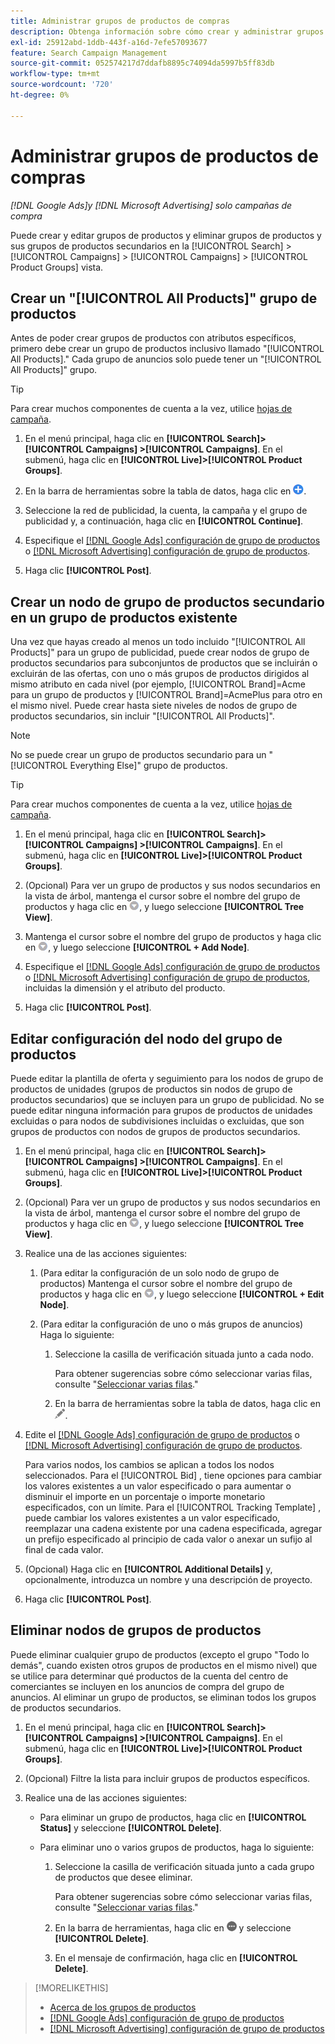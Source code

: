 ```yaml
---
title: Administrar grupos de productos de compras
description: Obtenga información sobre cómo crear y administrar grupos de productos de compras en campañas de compras.
exl-id: 25912abd-1ddb-443f-a16d-7efe57093677
feature: Search Campaign Management
source-git-commit: 052574217d7ddafb8895c74094da5997b5ff83db
workflow-type: tm+mt
source-wordcount: '720'
ht-degree: 0%

---
```


# Administrar grupos de productos de compras

*[!DNL Google Ads]y [!DNL Microsoft Advertising] solo campañas de compra*

Puede crear y editar grupos de productos y eliminar grupos de productos y sus grupos de productos secundarios en la [!UICONTROL Search] > [!UICONTROL Campaigns] > [!UICONTROL Campaigns] > [!UICONTROL Product Groups] vista.

## Crear un &quot;[!UICONTROL All Products]&quot; grupo de productos

Antes de poder crear grupos de productos con atributos específicos, primero debe crear un grupo de productos inclusivo llamado &quot;[!UICONTROL All Products].&quot; Cada grupo de anuncios solo puede tener un &quot;[!UICONTROL All Products]&quot; grupo.

>[!TIP]
>
>Para crear muchos componentes de cuenta a la vez, utilice [hojas de campaña](/help/search-social-commerce/campaign-management/bulksheets/bulksheet-about.md).

1. En el menú principal, haga clic en **[!UICONTROL Search]> [!UICONTROL Campaigns] >[!UICONTROL Campaigns]**. En el submenú, haga clic en **[!UICONTROL Live]>[!UICONTROL Product Groups]**.

1. En la barra de herramientas sobre la tabla de datos, haga clic en ![Crear](/help/search-social-commerce/assets/add.png "Crear").

1. Seleccione la red de publicidad, la cuenta, la campaña y el grupo de publicidad y, a continuación, haga clic en **[!UICONTROL Continue]**.

1. Especifique el [[!DNL Google Ads] configuración de grupo de productos](product-group-settings-google.md) o [[!DNL Microsoft Advertising] configuración de grupo de productos](product-group-settings-microsoft.md).

1. Haga clic **[!UICONTROL Post]**.

## Crear un nodo de grupo de productos secundario en un grupo de productos existente

Una vez que hayas creado al menos un todo incluido &quot;[!UICONTROL All Products]&quot; para un grupo de publicidad, puede crear nodos de grupo de productos secundarios para subconjuntos de productos que se incluirán o excluirán de las ofertas, con uno o más grupos de productos dirigidos al mismo atributo en cada nivel (por ejemplo, [!UICONTROL Brand]=Acme para un grupo de productos y [!UICONTROL Brand]=AcmePlus para otro en el mismo nivel. Puede crear hasta siete niveles de nodos de grupo de productos secundarios, sin incluir &quot;[!UICONTROL All Products]&quot;.

>[!NOTE]
>
>No se puede crear un grupo de productos secundario para un &quot;[!UICONTROL Everything Else]&quot; grupo de productos.

>[!TIP]
>
>Para crear muchos componentes de cuenta a la vez, utilice [hojas de campaña](/help/search-social-commerce/campaign-management/bulksheets/bulksheet-about.md).

1. En el menú principal, haga clic en **[!UICONTROL Search]> [!UICONTROL Campaigns] >[!UICONTROL Campaigns]**. En el submenú, haga clic en **[!UICONTROL Live]>[!UICONTROL Product Groups]**.

1. (Opcional) Para ver un grupo de productos y sus nodos secundarios en la vista de árbol, mantenga el cursor sobre el nombre del grupo de productos y haga clic en ![Icono de menú](/help/search-social-commerce/assets/arrow-dropdown-menu.png "Icono de menú"), y luego seleccione **[!UICONTROL Tree View]**.

1. Mantenga el cursor sobre el nombre del grupo de productos y haga clic en ![Menú desplegable de flecha](/help/search-social-commerce/assets/arrow-dropdown-menu.png "Menú desplegable de flecha"), y luego seleccione **[!UICONTROL + Add Node]**.

1. Especifique el [[!DNL Google Ads] configuración de grupo de productos](product-group-settings-google.md) o [[!DNL Microsoft Advertising] configuración de grupo de productos](product-group-settings-microsoft.md), incluidas la dimensión y el atributo del producto.

1. Haga clic **[!UICONTROL Post]**.

## Editar configuración del nodo del grupo de productos

Puede editar la plantilla de oferta y seguimiento para los nodos de grupo de productos de unidades (grupos de productos sin nodos de grupo de productos secundarios) que se incluyen para un grupo de publicidad. No se puede editar ninguna información para grupos de productos de unidades excluidas o para nodos de subdivisiones incluidas o excluidas, que son grupos de productos con nodos de grupos de productos secundarios.

1. En el menú principal, haga clic en **[!UICONTROL Search]> [!UICONTROL Campaigns] >[!UICONTROL Campaigns]**. En el submenú, haga clic en **[!UICONTROL Live]>[!UICONTROL Product Groups]**.

1. (Opcional) Para ver un grupo de productos y sus nodos secundarios en la vista de árbol, mantenga el cursor sobre el nombre del grupo de productos y haga clic en ![Icono de menú](/help/search-social-commerce/assets/arrow-dropdown-menu.png "Icono de menú"), y luego seleccione **[!UICONTROL Tree View]**.

1. Realice una de las acciones siguientes:

   1. (Para editar la configuración de un solo nodo de grupo de productos) Mantenga el cursor sobre el nombre del grupo de productos y haga clic en ![Icono de menú](/help/search-social-commerce/assets/arrow-dropdown-menu.png "Icono de menú"), y luego seleccione **[!UICONTROL + Edit Node]**.

   1. (Para editar la configuración de uno o más grupos de anuncios) Haga lo siguiente:

      1. Seleccione la casilla de verificación situada junto a cada nodo.

         Para obtener sugerencias sobre cómo seleccionar varias filas, consulte &quot;[Seleccionar varias filas](/help/search-social-commerce/common-tasks/navigation-editing-selection/multiple-rows-select.md).&quot;

      1. En la barra de herramientas sobre la tabla de datos, haga clic en ![Editar](/help/search-social-commerce/assets/edit.png "Editar").

1. Edite el [[!DNL Google Ads] configuración de grupo de productos](product-group-settings-google.md) o [[!DNL Microsoft Advertising] configuración de grupo de productos](product-group-settings-microsoft.md).

   Para varios nodos, los cambios se aplican a todos los nodos seleccionados. Para el [!UICONTROL Bid] , tiene opciones para cambiar los valores existentes a un valor especificado o para aumentar o disminuir el importe en un porcentaje o importe monetario especificados, con un límite. Para el [!UICONTROL Tracking Template] , puede cambiar los valores existentes a un valor especificado, reemplazar una cadena existente por una cadena especificada, agregar un prefijo especificado al principio de cada valor o anexar un sufijo al final de cada valor.

1. (Opcional) Haga clic en **[!UICONTROL Additional Details]** y, opcionalmente, introduzca un nombre y una descripción de proyecto.

1. Haga clic **[!UICONTROL Post]**.

## Eliminar nodos de grupos de productos

Puede eliminar cualquier grupo de productos (excepto el grupo &quot;Todo lo demás&quot;, cuando existen otros grupos de productos en el mismo nivel) que se utilice para determinar qué productos de la cuenta del centro de comerciantes se incluyen en los anuncios de compra del grupo de anuncios. Al eliminar un grupo de productos, se eliminan todos los grupos de productos secundarios.

1. En el menú principal, haga clic en **[!UICONTROL Search]> [!UICONTROL Campaigns] >[!UICONTROL Campaigns]**. En el submenú, haga clic en **[!UICONTROL Live]>[!UICONTROL Product Groups]**.

1. (Opcional) Filtre la lista para incluir grupos de productos específicos.

1. Realice una de las acciones siguientes:

   * Para eliminar un grupo de productos, haga clic en **[!UICONTROL Status]** y seleccione **[!UICONTROL Delete]**.

   * Para eliminar uno o varios grupos de productos, haga lo siguiente:

      1. Seleccione la casilla de verificación situada junto a cada grupo de productos que desee eliminar.

         Para obtener sugerencias sobre cómo seleccionar varias filas, consulte &quot;[Seleccionar varias filas](/help/search-social-commerce/common-tasks/navigation-editing-selection/multiple-rows-select.md).&quot;

      1. En la barra de herramientas, haga clic en ![Más](/help/search-social-commerce/assets/more.png "Más") y seleccione **[!UICONTROL Delete]**.

      1. En el mensaje de confirmación, haga clic en **[!UICONTROL Delete]**.

>[!MORELIKETHIS]
>
>* [Acerca de los grupos de productos](product-group-about.md)
>* [[!DNL Google Ads] configuración de grupo de productos](product-group-settings-google.md)
>* [[!DNL Microsoft Advertising] configuración de grupo de productos](product-group-settings-microsoft.md)
